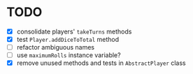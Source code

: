 # TODO
* [x] consolidate players' `takeTurns` methods
* [x] test `Player.addDiceToTotal` method
* [ ] refactor ambiguous names
* [ ] use `maximumRolls` instance variable?
* [x] remove unused methods and tests in `AbstractPlayer` class
